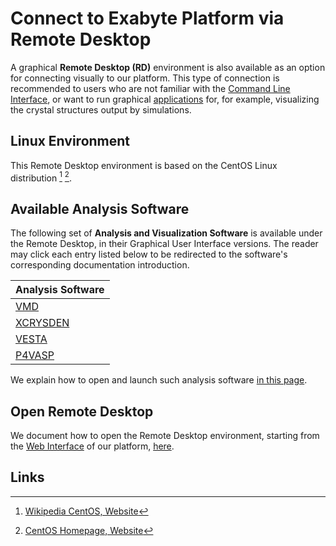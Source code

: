 # Connect to Exabyte Platform via Remote Desktop

A graphical **Remote Desktop (RD)** environment is also available as an option for connecting visually to our platform. This type of connection is recommended to users who are not familiar with the [Command Line Interface](../cli/overview.md), or want to run graphical [applications](../software/overview.md) for, for example, visualizing the crystal structures output by simulations.

## Linux Environment

This Remote Desktop environment is based on the CentOS Linux distribution [^1] [^2].

## Available Analysis Software

The following set of **Analysis and Visualization Software** is available under the Remote Desktop, in their Graphical User Interface versions. The reader may click each entry listed below to be redirected to the software's corresponding documentation introduction.

<center>

| Analysis Software |  
| :-------- |
| [VMD](../software/analysis/vmd.md) |
| [XCRYSDEN](../software/analysis/xcrysden.md) |  
| [VESTA](../software/analysis/vesta.md)  |
| [P4VASP](../software/analysis/p4vasp.md) |  

</center>

We explain how to open and launch such analysis software [in this page](actions-rd/open-app.md).

## Open Remote Desktop

We document how to open the Remote Desktop environment, starting from the [Web Interface](../ui/overview.md) of our platform, [here](actions-rd/access-webapp.md).

## Links

[^1]: [Wikipedia CentOS, Website](https://en.wikipedia.org/wiki/CentOS)

[^2]: [CentOS Homepage, Website](https://www.centos.org/)
